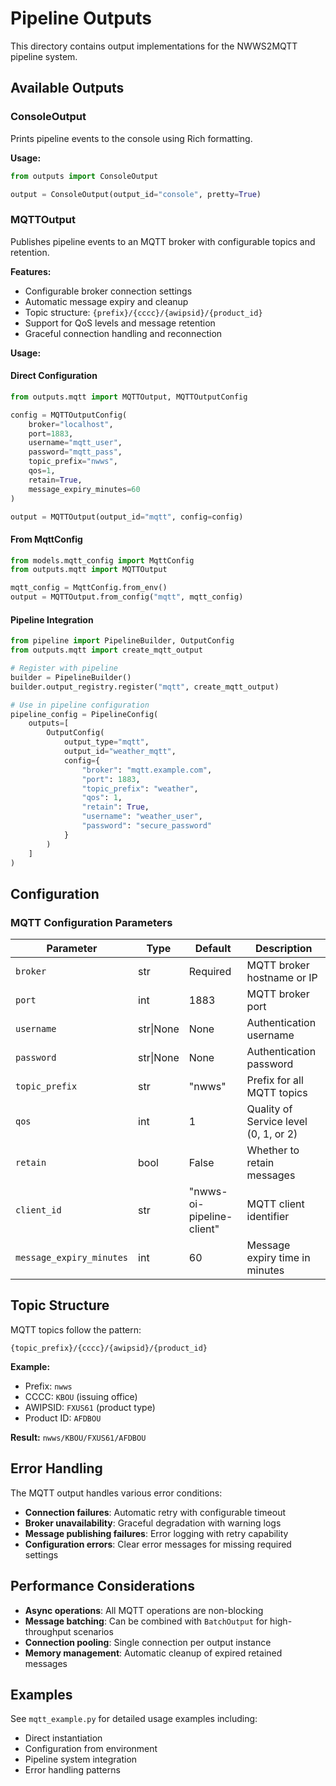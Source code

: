 # Pipeline Outputs

This directory contains output implementations for the NWWS2MQTT pipeline system.

## Available Outputs

### ConsoleOutput

Prints pipeline events to the console using Rich formatting.

**Usage:**
```python
from outputs import ConsoleOutput

output = ConsoleOutput(output_id="console", pretty=True)
```

### MQTTOutput

Publishes pipeline events to an MQTT broker with configurable topics and retention.

**Features:**
- Configurable broker connection settings
- Automatic message expiry and cleanup
- Topic structure: `{prefix}/{cccc}/{awipsid}/{product_id}`
- Support for QoS levels and message retention
- Graceful connection handling and reconnection

**Usage:**

#### Direct Configuration
```python
from outputs.mqtt import MQTTOutput, MQTTOutputConfig

config = MQTTOutputConfig(
    broker="localhost",
    port=1883,
    username="mqtt_user",
    password="mqtt_pass",
    topic_prefix="nwws",
    qos=1,
    retain=True,
    message_expiry_minutes=60
)

output = MQTTOutput(output_id="mqtt", config=config)
```

#### From MqttConfig
```python
from models.mqtt_config import MqttConfig
from outputs.mqtt import MQTTOutput

mqtt_config = MqttConfig.from_env()
output = MQTTOutput.from_config("mqtt", mqtt_config)
```

#### Pipeline Integration
```python
from pipeline import PipelineBuilder, OutputConfig
from outputs.mqtt import create_mqtt_output

# Register with pipeline
builder = PipelineBuilder()
builder.output_registry.register("mqtt", create_mqtt_output)

# Use in pipeline configuration
pipeline_config = PipelineConfig(
    outputs=[
        OutputConfig(
            output_type="mqtt",
            output_id="weather_mqtt",
            config={
                "broker": "mqtt.example.com",
                "port": 1883,
                "topic_prefix": "weather",
                "qos": 1,
                "retain": True,
                "username": "weather_user",
                "password": "secure_password"
            }
        )
    ]
)
```

## Configuration

### MQTT Configuration Parameters

| Parameter | Type | Default | Description |
|-----------|------|---------|-------------|
| `broker` | str | Required | MQTT broker hostname or IP |
| `port` | int | 1883 | MQTT broker port |
| `username` | str\|None | None | Authentication username |
| `password` | str\|None | None | Authentication password |
| `topic_prefix` | str | "nwws" | Prefix for all MQTT topics |
| `qos` | int | 1 | Quality of Service level (0, 1, or 2) |
| `retain` | bool | False | Whether to retain messages |
| `client_id` | str | "nwws-oi-pipeline-client" | MQTT client identifier |
| `message_expiry_minutes` | int | 60 | Message expiry time in minutes |

## Topic Structure

MQTT topics follow the pattern:
```
{topic_prefix}/{cccc}/{awipsid}/{product_id}
```

**Example:**
- Prefix: `nwws`
- CCCC: `KBOU` (issuing office)
- AWIPSID: `FXUS61` (product type)
- Product ID: `AFDBOU`

**Result:** `nwws/KBOU/FXUS61/AFDBOU`

## Error Handling

The MQTT output handles various error conditions:

- **Connection failures**: Automatic retry with configurable timeout
- **Broker unavailability**: Graceful degradation with warning logs
- **Message publishing failures**: Error logging with retry capability
- **Configuration errors**: Clear error messages for missing required settings

## Performance Considerations

- **Async operations**: All MQTT operations are non-blocking
- **Message batching**: Can be combined with `BatchOutput` for high-throughput scenarios
- **Connection pooling**: Single connection per output instance
- **Memory management**: Automatic cleanup of expired retained messages

## Examples

See `mqtt_example.py` for detailed usage examples including:
- Direct instantiation
- Configuration from environment
- Pipeline system integration
- Error handling patterns